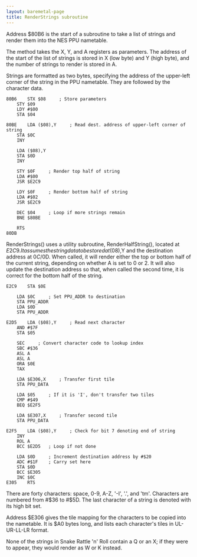 ```yaml
---
layout: baremetal-page
title: RenderStrings subroutine
---
```


Address $80B6 is the start of a subroutine to take a list of strings and render them into the NES PPU nametable.

The method takes the X, Y, and A registers as parameters. The address of the start of the list of strings is stored in X (low byte) and Y (high byte), and the number of strings to render is stored in A.

Strings are formatted as two bytes, specifying the address of the upper-left corner of the string in the PPU nametable. They are followed by the character data.

	80B6	STX $08 	; Store parameters
		STY $09
		LDY #$00
		STA $04
		
	80BE	LDA ($08),Y 	; Read dest. address of upper-left corner of string
		STA $0C
		INY
		
		LDA ($08),Y
		STA $0D
		INY
		
		STY $0F 	; Render top half of string
		LDA #$00
		JSR $E2C9
		
		LDY $0F 	; Render bottom half of string
		LDA #$02
		JSR $E2C9
		
		DEC $04 	; Loop if more strings remain
		BNE $80BE
		
		RTS
	80DB

RenderStrings() uses a utility subroutine, RenderHalfString(), located at $E2C9. It assumes the string data to be stored at ($08),Y and the destination address at $0C/$0D. When called, it will render either the top or bottom half of the current string, depending on whether A is set to 0 or 2. It will also update the destination address so that, when called the second time, it is correct for the bottom half of the string.

	E2C9	STA $0E

		LDA $0C 	; Set PPU_ADDR to destination
		STA PPU_ADDR
		LDA $0D
		STA PPU_ADDR

	E2D5	LDA ($08),Y 	; Read next character
		AND #$7F
		STA $05
		
		SEC		; Convert character code to lookup index
		SBC #$36
		ASL A
		ASL A
		ORA $0E
		TAX
		
		LDA $E306,X 	; Transfer first tile
		STA PPU_DATA
		
		LDA $05 	; If it is 'I', don't transfer two tiles
		CMP #$49
		BEQ $E2F5
		
		LDA $E307,X 	; Transfer second tile
		STA PPU_DATA
		
	E2F5	LDA ($08),Y 	; Check for bit 7 denoting end of string
		INY
		ROL A
		BCC $E2D5 	; Loop if not done
		
		LDA $0D 	; Increment destination address by #$20
		ADC #$1F 	; Carry set here
		STA $0D
		BCC $E305
		INC $0C
	E305	RTS

There are forty characters: space, 0-9, A-Z, '-I', '.', and 'tm'. Characters are numbered from #$36 to #$5D. The last character of a string is denoted with its high bit set.

Address $E306 gives the tile mapping for the characters to be copied into the nametable. It is $A0 bytes long, and lists each character's tiles in UL-UR-LL-LR format.

None of the strings in Snake Rattle 'n' Roll contain a Q or an X; if they were to appear, they would render as W or K instead.
